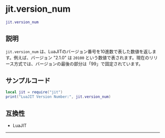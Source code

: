 # jit.version_num

```lua
jit.version_num
```

## 説明

`jit.version_num` は、LuaJITのバージョン番号を10進数で表した数値を返します。例えば、バージョン "2.1.0" は `20100` という数値で表されます。現在のリリース方式では、バージョンの最後の部分は「99」で固定されています。

## サンプルコード

```lua
local jit = require("jit")
print("LuaJIT Version Number:", jit.version_num)
```

## 互換性

- LuaJIT

---

